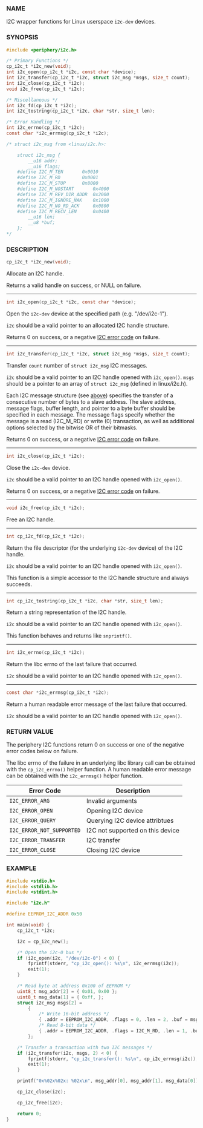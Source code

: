 ### NAME

I2C wrapper functions for Linux userspace `i2c-dev` devices.

### SYNOPSIS

``` c
#include <periphery/i2c.h>

/* Primary Functions */
cp_i2c_t *i2c_new(void);
int i2c_open(cp_i2c_t *i2c, const char *device);
int i2c_transfer(cp_i2c_t *i2c, struct i2c_msg *msgs, size_t count);
int i2c_close(cp_i2c_t *i2c);
void i2c_free(cp_i2c_t *i2c);

/* Miscellaneous */
int i2c_fd(cp_i2c_t *i2c);
int i2c_tostring(cp_i2c_t *i2c, char *str, size_t len);

/* Error Handling */
int i2c_errno(cp_i2c_t *i2c);
const char *i2c_errmsg(cp_i2c_t *i2c);

/* struct i2c_msg from <linux/i2c.h>:

    struct i2c_msg {
    	__u16 addr;
    	__u16 flags;
    #define I2C_M_TEN		0x0010
    #define I2C_M_RD		0x0001
    #define I2C_M_STOP		0x8000
    #define I2C_M_NOSTART		0x4000
    #define I2C_M_REV_DIR_ADDR	0x2000
    #define I2C_M_IGNORE_NAK	0x1000
    #define I2C_M_NO_RD_ACK		0x0800
    #define I2C_M_RECV_LEN		0x0400
    	__u16 len;
    	__u8 *buf;
    };
*/
```

### DESCRIPTION

``` c
cp_i2c_t *i2c_new(void);
```
Allocate an I2C handle.

Returns a valid handle on success, or NULL on failure.

------

``` c
int i2c_open(cp_i2c_t *i2c, const char *device);
```
Open the `i2c-dev` device at the specified path (e.g. "/dev/i2c-1").

`i2c` should be a valid pointer to an allocated I2C handle structure.

Returns 0 on success, or a negative [I2C error code](#return-value) on failure.

------

``` c
int i2c_transfer(cp_i2c_t *i2c, struct i2c_msg *msgs, size_t count);
```
Transfer `count` number of `struct i2c_msg` I2C messages.

`i2c` should be a valid pointer to an I2C handle opened with `i2c_open()`. `msgs` should be a pointer to an array of `struct i2c_msg` (defined in linux/i2c.h).

Each I2C message structure (see [above](#synopsis)) specifies the transfer of a consecutive number of bytes to a slave address. The slave address, message flags, buffer length, and pointer to a byte buffer should be specified in each message. The message flags specify whether the message is a read (I2C_M_RD) or write (0) transaction, as well as additional options selected by the bitwise OR of their bitmasks.

Returns 0 on success, or a negative [I2C error code](#return-value) on failure.

------

``` c
int i2c_close(cp_i2c_t *i2c);
```
Close the `i2c-dev` device.

`i2c` should be a valid pointer to an I2C handle opened with `i2c_open()`.

Returns 0 on success, or a negative [I2C error code](#return-value) on failure.

------

``` c
void i2c_free(cp_i2c_t *i2c);
```
Free an I2C handle.

------

``` c
int cp_i2c_fd(cp_i2c_t *i2c);
```
Return the file descriptor (for the underlying `i2c-dev` device) of the I2C handle.

`i2c` should be a valid pointer to an I2C handle opened with `i2c_open()`.

This function is a simple accessor to the I2C handle structure and always succeeds.

------

``` c
int cp_i2c_tostring(cp_i2c_t *i2c, char *str, size_t len);
```
Return a string representation of the I2C handle.

`i2c` should be a valid pointer to an I2C handle opened with `i2c_open()`.

This function behaves and returns like `snprintf()`.

------

``` c
int i2c_errno(cp_i2c_t *i2c);
```
Return the libc errno of the last failure that occurred.

`i2c` should be a valid pointer to an I2C handle opened with `i2c_open()`.

------

``` c
const char *i2c_errmsg(cp_i2c_t *i2c);
```
Return a human readable error message of the last failure that occurred.

`i2c` should be a valid pointer to an I2C handle opened with `i2c_open()`.

### RETURN VALUE

The periphery I2C functions return 0 on success or one of the negative error codes below on failure.

The libc errno of the failure in an underlying libc library call can be obtained with the `cp_i2c_errno()` helper function. A human readable error message can be obtained with the `i2c_errmsg()` helper function.

| Error Code                | Description                       |
|---------------------------|-----------------------------------|
| `I2C_ERROR_ARG`           | Invalid arguments                 |
| `I2C_ERROR_OPEN`          | Opening I2C device                |
| `I2C_ERROR_QUERY`         | Querying I2C device attribtues    |
| `I2C_ERROR_NOT_SUPPORTED` | I2C not supported on this device  |
| `I2C_ERROR_TRANSFER`      | I2C transfer                      |
| `I2C_ERROR_CLOSE`         | Closing I2C device                |

### EXAMPLE

``` c
#include <stdio.h>
#include <stdlib.h>
#include <stdint.h>

#include "i2c.h"

#define EEPROM_I2C_ADDR 0x50

int main(void) {
    cp_i2c_t *i2c;

    i2c = cp_i2c_new();

    /* Open the i2c-0 bus */
    if (i2c_open(i2c, "/dev/i2c-0") < 0) {
        fprintf(stderr, "cp_i2c_open(): %s\n", i2c_errmsg(i2c));
        exit(1);
    }

    /* Read byte at address 0x100 of EEPROM */
    uint8_t msg_addr[2] = { 0x01, 0x00 };
    uint8_t msg_data[1] = { 0xff, };
    struct i2c_msg msgs[2] =
        {
            /* Write 16-bit address */
            { .addr = EEPROM_I2C_ADDR, .flags = 0, .len = 2, .buf = msg_addr },
            /* Read 8-bit data */
            { .addr = EEPROM_I2C_ADDR, .flags = I2C_M_RD, .len = 1, .buf = msg_data},
        };

    /* Transfer a transaction with two I2C messages */
    if (i2c_transfer(i2c, msgs, 2) < 0) {
        fprintf(stderr, "cp_i2c_transfer(): %s\n", cp_i2c_errmsg(i2c));
        exit(1);
    }

    printf("0x%02x%02x: %02x\n", msg_addr[0], msg_addr[1], msg_data[0]);

    cp_i2c_close(i2c);

    cp_i2c_free(i2c);

    return 0;
}
```

